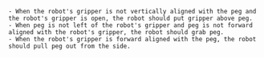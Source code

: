 
    - When the robot's gripper is not vertically aligned with the peg and the robot's gripper is open, the robot should put gripper above peg.
    - When peg is not left of the robot's gripper and peg is not forward aligned with the robot's gripper, the robot should grab peg.
    - When the robot's gripper is forward aligned with the peg, the robot should pull peg out from the side.